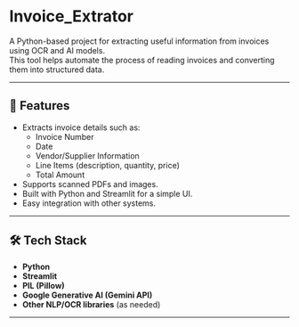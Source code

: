 # Invoice_Extrator
A Python-based project for extracting useful information from invoices using OCR and AI models.  
This tool helps automate the process of reading invoices and converting them into structured data.

---

## 🚀 Features
- Extracts invoice details such as:
  - Invoice Number
  - Date
  - Vendor/Supplier Information
  - Line Items (description, quantity, price)
  - Total Amount
- Supports scanned PDFs and images.
- Built with Python and Streamlit for a simple UI.
- Easy integration with other systems.

---

## 🛠️ Tech Stack
- **Python**
- **Streamlit**
- **PIL (Pillow)**
- **Google Generative AI (Gemini API)**
- **Other NLP/OCR libraries** (as needed)

---

